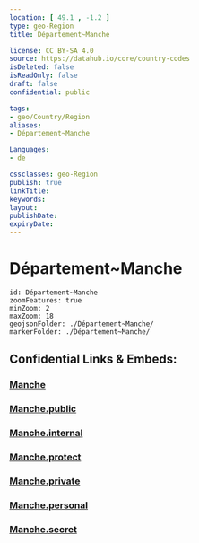```yaml
---
location: [ 49.1 , -1.2 ] 
type: geo-Region
title: Département~Manche

license: CC BY-SA 4.0
source: https://datahub.io/core/country-codes
isDeleted: false
isReadOnly: false
draft: false
confidential: public

tags:
- geo/Country/Region
aliases:
- Département~Manche

Languages:
- de

cssclasses: geo-Region
publish: true
linkTitle: 
keywords: 
layout: 
publishDate: 
expiryDate: 
---
```


# Département~Manche

```leaflet
id: Département~Manche
zoomFeatures: true 
minZoom: 2 
maxZoom: 18
geojsonFolder: ./Département~Manche/
markerFolder: ./Département~Manche/
```


## Confidential Links & Embeds: 

### [Manche](/_Standards/Earth/Continent/Europe/Europe~West/France/regions~France/Normandie/departments~Normandie/Manche.md) 

### [Manche.public](/_public/Earth/Continent/Europe/Europe~West/France/regions~France/Normandie/departments~Normandie/Manche.public.md) 

### [Manche.internal](/_internal/Earth/Continent/Europe/Europe~West/France/regions~France/Normandie/departments~Normandie/Manche.internal.md) 

### [Manche.protect](/_protect/Earth/Continent/Europe/Europe~West/France/regions~France/Normandie/departments~Normandie/Manche.protect.md) 

### [Manche.private](/_private/Earth/Continent/Europe/Europe~West/France/regions~France/Normandie/departments~Normandie/Manche.private.md) 

### [Manche.personal](/_personal/Earth/Continent/Europe/Europe~West/France/regions~France/Normandie/departments~Normandie/Manche.personal.md) 

### [Manche.secret](/_secret/Earth/Continent/Europe/Europe~West/France/regions~France/Normandie/departments~Normandie/Manche.secret.md)

